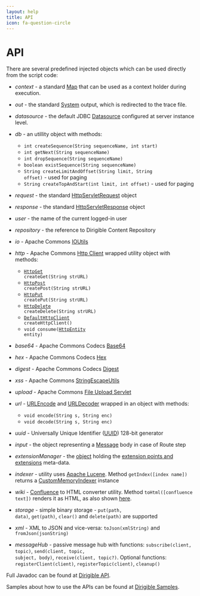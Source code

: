 ```yaml
---
layout: help
title: API
icon: fa-question-circle
---
```


API
===

There are several predefined injected objects which can be used directly from the script code:

* *context* - a standard [Map](http://docs.oracle.com/javase/6/docs/api/java/util/Map.html) that can be used as a context holder during execution.

* *out* - the standard [System](http://docs.oracle.com/javase/7/docs/api/java/lang/System.html) output, which is redirected to the trace file.

* *datasource* - the default JDBC [Datasource](http://docs.oracle.com/javase/7/docs/api/javax/sql/DataSource.html) configured at server instance level.

* *db* - an utillity object with methods:
	* <code>int createSequence(String sequenceName, int start)</code>
	* <code>int getNext(String sequenceName)</code>
	* <code>int dropSequence(String sequenceName)</code>
	* <code>boolean existSequence(String sequenceName)</code>
	* <code>String createLimitAndOffset(String limit, String offset)</code> - used for paging
	* <code>String createTopAndStart(int limit, int offset)</code> - used for paging

* *request* - the standard [HttpServletRequest](http://docs.oracle.com/javaee/6/api/javax/servlet/http/HttpServletRequest.html) object

* *response* - the standard [HttpServletResponse](http://docs.oracle.com/javaee/6/api/javax/servlet/http/HttpServletResponse.html) object

* *user* - the name of the current logged-in user

* *repository* - the reference to Dirigible Content Repository

* *io* - Apache Commons [IOUtils](http://commons.apache.org/proper/commons-io/apidocs/org/apache/commons/io/IOUtils.html)

* *http* - Apache Commons [Http Client](http://hc.apache.org/httpcomponents-client-ga/httpclient/apidocs/overview-tree.html) wrapped utility object with methods:
	* <code>[HttpGet](http://hc.apache.org/httpcomponents-client-ga/httpclient/apidocs/org/apache/http/client/methods/HttpGet.html) createGet(String strURL)</code>
	* <code>[HttpPost](http://hc.apache.org/httpcomponents-client-ga/httpclient/apidocs/org/apache/http/client/methods/HttpPost.html) createPost(String strURL)</code>
	* <code>[HttpPut](http://hc.apache.org/httpcomponents-client-ga/httpclient/apidocs/org/apache/http/client/methods/HttpPut.html) createPut(String strURL)</code>
	* <code>[HttpDelete](http://hc.apache.org/httpcomponents-client-ga/httpclient/apidocs/org/apache/http/client/methods/HttpDelete.html) createDelete(String strURL)</code>
	* <code>[DefaultHttpClient](http://hc.apache.org/httpcomponents-client-ga/httpclient/apidocs/org/apache/http/impl/client/DefaultHttpClient.html) createHttpClient()</code>
	* <code>void consume([HttpEntity](http://hc.apache.org/httpcomponents-core-4.2.x/httpcore/apidocs/org/apache/http/HttpEntity.html) entity)</code>

* *base64* - Apache Commons Codecs [Base64](http://commons.apache.org/proper/commons-codec/apidocs/org/apache/commons/codec/binary/Base64.html)
* *hex* - Apache Commons Codecs [Hex](http://commons.apache.org/proper/commons-codec/apidocs/org/apache/commons/codec/binary/Hex.html)
* *digest* - Apache Commons Codecs [Digest](http://commons.apache.org/proper/commons-codec/apidocs/org/apache/commons/codec/digest/DigestUtils.html)
* *xss* - Apache Commons [StringEscapeUtils](http://commons.apache.org/proper/commons-lang/javadocs/api-3.1/org/apache/commons/lang3/StringEscapeUtils.html)

* *upload* - Apache Commons [File Upload Servlet](http://commons.apache.org/proper/commons-fileupload/apidocs/org/apache/commons/fileupload/servlet/ServletFileUpload.html)

* *url* - [URLEncode](http://docs.oracle.com/javase/6/docs/api/java/net/URLEncoder.html) and [URLDecoder](http://docs.oracle.com/javase/6/docs/api/java/net/URLDecoder.html) wrapped in an object with methods:
	* <code>void encode(String s, String enc)</code>  
	* <code>void decode(String s, String enc)</code>

* *uuid* - Universally Unique Identifier ([UUID](http://docs.oracle.com/javase/6/docs/api/java/util/UUID.html)) 128-bit generator

* *input* - the object representing a [Message](http://camel.apache.org/maven/current/camel-core/apidocs/org/apache/camel/Message.html) body in case of Route step

* *extensionManager* - the [object](http://www.dirigible.io/apidocs/com/sap/dirigible/repository/ext/extensions/ExtensionManager.html) holding the [extension points and extensions](extension_definitions.html) meta-data.

* *indexer* - utility uses [Apache Lucene](http://lucene.apache.org/). Method <code>getIndex([index name])</code> returns a [CustomMemoryIndexer](http://www.dirigible.io/apidocs/com/sap/dirigible/repository/ext/lucene/CustomMemoryIndexer.html) instance

* *wiki* - [Confluence](https://confluence.atlassian.com/display/DOC/Confluence+Wiki+Markup) to HTML converter utility. Method <code>toHtml([confluence text])</code> renders it as HTML, as also shown [here](../samples/confluence_to_html.html).

* *storage* - simple binary storage - <code>put(path, data)</code>, <code>get(path)</code>, <code>clear()</code> and <code>delete(path)</code> are supported

* *xml* - XML to JSON and vice-versa: <code>toJson(xmlString)</code> and <code>fromJson(jsonString)</code>

* *messageHub* - passive message hub with functions: <code>subscribe(client, topic)</code>, <code>send(client, topic, subject, body)</code>, <code>receive(client, topic?)</code>. Optional functions: <code>registerClient(client)</code>, <code>registerTopic(client)</code>, <code>cleanup()</code>

Full Javadoc can be found at [Dirigible API](http://www.dirigible.io/apidocs).

Samples about how to use the APIs can be found at [Dirigible Samples](http://samples.dirigible.io).
